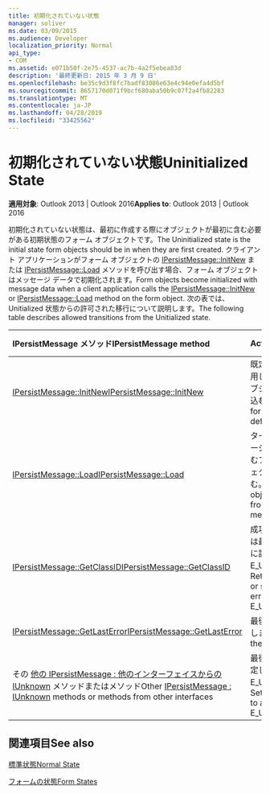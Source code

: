 ```yaml
---
title: 初期化されていない状態
manager: soliver
ms.date: 03/09/2015
ms.audience: Developer
localization_priority: Normal
api_type:
- COM
ms.assetid: e071b50f-2e75-4537-ac7b-4a2f5ebea83d
description: '最終更新日: 2015 年 3 月 9 日'
ms.openlocfilehash: be35c9d3f8fc7badf83086e63e4c94e0efa4d5bf
ms.sourcegitcommit: 8657170d071f9bcf680aba50b9c07f2a4fb82283
ms.translationtype: MT
ms.contentlocale: ja-JP
ms.lasthandoff: 04/28/2019
ms.locfileid: "33425562"
---
```

# <a name="uninitialized-state"></a><span data-ttu-id="ad9c2-103">初期化されていない状態</span><span class="sxs-lookup"><span data-stu-id="ad9c2-103">Uninitialized State</span></span>

  
  
<span data-ttu-id="ad9c2-104">**適用対象**: Outlook 2013 | Outlook 2016</span><span class="sxs-lookup"><span data-stu-id="ad9c2-104">**Applies to**: Outlook 2013 | Outlook 2016</span></span> 
  
<span data-ttu-id="ad9c2-105">初期化されていない状態は、最初に作成する際にオブジェクトが最初に含む必要がある初期状態のフォーム オブジェクトです。</span><span class="sxs-lookup"><span data-stu-id="ad9c2-105">The Uninitialized state is the initial state form objects should be in when they are first created.</span></span> <span data-ttu-id="ad9c2-106">クライアント アプリケーションがフォーム オブジェクトの [IPersistMessage::InitNew](ipersistmessage-initnew.md) または [IPersistMessage::Load](ipersistmessage-load.md) メソッドを呼び出す場合、フォーム オブジェクトはメッセージ データで初期化されます。</span><span class="sxs-lookup"><span data-stu-id="ad9c2-106">Form objects become initialized with message data when a client application calls the [IPersistMessage::InitNew](ipersistmessage-initnew.md) or [IPersistMessage::Load](ipersistmessage-load.md) method on the form object.</span></span> <span data-ttu-id="ad9c2-107">次の表では、Unitialized 状態からの許可された移行について説明します。</span><span class="sxs-lookup"><span data-stu-id="ad9c2-107">The following table describes allowed transitions from the Unitialized state.</span></span> 
  
|<span data-ttu-id="ad9c2-108">**IPersistMessage メソッド**</span><span class="sxs-lookup"><span data-stu-id="ad9c2-108">**IPersistMessage method**</span></span>|<span data-ttu-id="ad9c2-109">**Action**</span><span class="sxs-lookup"><span data-stu-id="ad9c2-109">**Action**</span></span>|<span data-ttu-id="ad9c2-110">**新しい状態**</span><span class="sxs-lookup"><span data-stu-id="ad9c2-110">**New state**</span></span>|
|:-----|:-----|:-----|
|[<span data-ttu-id="ad9c2-111">IPersistMessage::InitNew</span><span class="sxs-lookup"><span data-stu-id="ad9c2-111">IPersistMessage::InitNew</span></span>](ipersistmessage-initnew.md) <br/> |<span data-ttu-id="ad9c2-112">既定のデータを使用してフォーム オブジェクトを読み込む。</span><span class="sxs-lookup"><span data-stu-id="ad9c2-112">Load the form object with default data.</span></span>  <br/> |[<span data-ttu-id="ad9c2-113">Normal</span><span class="sxs-lookup"><span data-stu-id="ad9c2-113">Normal</span></span>](normal-state.md) <br/> |
|[<span data-ttu-id="ad9c2-114">IPersistMessage::Load</span><span class="sxs-lookup"><span data-stu-id="ad9c2-114">IPersistMessage::Load</span></span>](ipersistmessage-load.md) <br/> |<span data-ttu-id="ad9c2-115">ターゲット メッセージのデータを含むフォーム オブジェクトを読み込む。</span><span class="sxs-lookup"><span data-stu-id="ad9c2-115">Load the form object with data from the target message.</span></span>  <br/> |<span data-ttu-id="ad9c2-116">標準</span><span class="sxs-lookup"><span data-stu-id="ad9c2-116">Normal</span></span>  <br/> |
|[<span data-ttu-id="ad9c2-117">IPersistMessage::GetClassID</span><span class="sxs-lookup"><span data-stu-id="ad9c2-117">IPersistMessage::GetClassID</span></span>](ipersistmessage-getclassid.md) <br/> |<span data-ttu-id="ad9c2-118">成功を返す、または最後のエラーをに設定し、E_UNEXPECTED。</span><span class="sxs-lookup"><span data-stu-id="ad9c2-118">Return success, or set the last error to and return E_UNEXPECTED.</span></span>  <br/> |<span data-ttu-id="ad9c2-119">初期化されていません</span><span class="sxs-lookup"><span data-stu-id="ad9c2-119">Uninitialized</span></span>  <br/> |
|[<span data-ttu-id="ad9c2-120">IPersistMessage::GetLastError</span><span class="sxs-lookup"><span data-stu-id="ad9c2-120">IPersistMessage::GetLastError</span></span>](ipersistmessage-getlasterror.md) <br/> |<span data-ttu-id="ad9c2-121">最後のエラーを返します。</span><span class="sxs-lookup"><span data-stu-id="ad9c2-121">Return the last error.</span></span>  <br/> |<span data-ttu-id="ad9c2-122">初期化されていません</span><span class="sxs-lookup"><span data-stu-id="ad9c2-122">Uninitialized</span></span>  <br/> |
|<span data-ttu-id="ad9c2-123">その [他の IPersistMessage : 他のインターフェイスからの IUnknown](ipersistmessageiunknown.md) メソッドまたはメソッド</span><span class="sxs-lookup"><span data-stu-id="ad9c2-123">Other [IPersistMessage : IUnknown](ipersistmessageiunknown.md) methods or methods from other interfaces</span></span>  <br/> |<span data-ttu-id="ad9c2-124">最後のエラーを設定し、エラーを返E_UNEXPECTED。</span><span class="sxs-lookup"><span data-stu-id="ad9c2-124">Set the last error to and return E_UNEXPECTED.</span></span>  <br/> |<span data-ttu-id="ad9c2-125">初期化されていません</span><span class="sxs-lookup"><span data-stu-id="ad9c2-125">Uninitialized</span></span>  <br/> |
   
## <a name="see-also"></a><span data-ttu-id="ad9c2-126">関連項目</span><span class="sxs-lookup"><span data-stu-id="ad9c2-126">See also</span></span>



[<span data-ttu-id="ad9c2-127">標準状態</span><span class="sxs-lookup"><span data-stu-id="ad9c2-127">Normal State</span></span>](normal-state.md)
  
[<span data-ttu-id="ad9c2-128">フォームの状態</span><span class="sxs-lookup"><span data-stu-id="ad9c2-128">Form States</span></span>](form-states.md)

